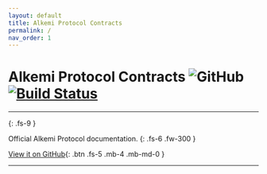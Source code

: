 ```yaml
---
layout: default
title: Alkemi Protocol Contracts
permalink: /
nav_order: 1
---
```


# Alkemi Protocol Contracts ![GitHub](https://img.shields.io/github/license/project-alkemi/alkemi-protocol) [![Build Status](https://travis-ci.com/project-alkemi/alkemi-protocol.svg?branch=master)](https://travis-ci.com/project-alkemi/alkemi-protocol)

---
{: .fs-9 }

Official Alkemi Protocol documentation.
{: .fs-6 .fw-300 }

[View it on GitHub](https://github.com/project-alkemi/alkemi-protocol){: .btn .fs-5 .mb-4 .mb-md-0 }

---
